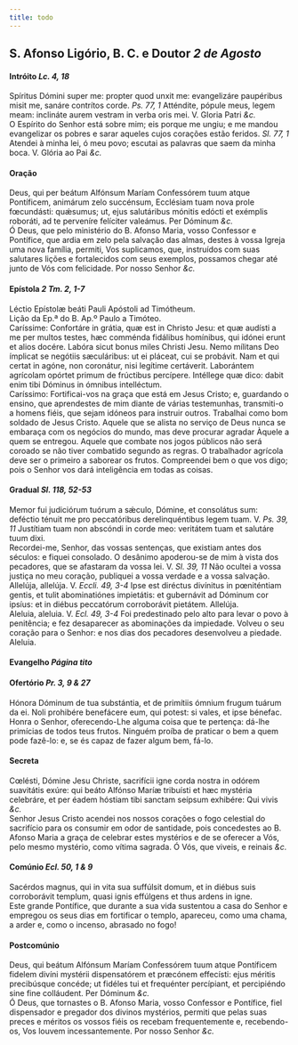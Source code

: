 ```yaml
---
title: todo
---
```

<h2 class="text-center">S. Afonso Ligório, B. C. e Doutor <em>2 de Agosto</em></h2>

<h4 class="text-center">Intróito <em>Lc. 4, 18</em></h4>
<div class="container-fluid">
<div class="row">
<div class="dropcap text-justify">
Spíritus Dómini super me: propter quod unxit me: evangelizáre paupéribus misit me, sanáre contrítos corde. <em>Ps. 77, 1</em> Atténdite, pópule meus, legem meam: inclináte aurem vestram in verba oris mei.
V. Gloria Patri <em>&c.</em>
</div>
<div class="dropcap text-justify">
O Espírito do Senhor está sobre mim; eis porque me ungiu; e me mandou evangelizar os pobres e sarar aqueles cujos corações estão feridos. <em>Sl. 77, 1</em> Atendei à minha lei, ó meu povo; escutai as palavras que saem da minha boca.
V. Glória ao Pai <em>&c.</em>
</div>
</div>
</div>

<h4 class="text-center">Oração</h4>
<div class="container-fluid">
<div class="row">
<div class="dropcap text-justify">
Deus, qui per beátum Alfónsum Maríam Confessórem tuum atque Pontíficem, animárum zelo succénsum, Ecclésiam tuam nova prole fœcundásti: quǽsumus; ut, ejus salutáribus mónitis edócti et exémplis roboráti, ad te perveníre felíciter valeámus. Per Dóminum <em>&c.</em>
</div>
<div class="dropcap text-justify">
Ó Deus, que pelo ministério do B. Afonso Maria, vosso Confessor e Pontífice, que ardia em zelo pela salvação das almas, destes à vossa Igreja uma nova família, permiti, Vos suplicamos, que, instruídos com suas salutares lições e fortalecidos com seus exemplos, possamos chegar até junto de Vós com felicidade. Por nosso Senhor <em>&c.</em>
</div>
</div>
</div>

<h4 class="text-center">Epístola <em>2 Tm. 2, 1-7</em></h4>
<div class="container-fluid">
<div class="row">
<div class="text-justify">
Léctio Epístolæ beáti Pauli Apóstoli ad Timótheum.
</div>
<div class="text-justify">
Lição da Ep.ª do B. Ap.º Paulo a Timóteo.
</div>
<div class="dropcap text-justify">
Caríssime: Confortáre in grátia, quæ est in Christo Jesu: et quæ audísti a me per multos testes, hæc comménda fidálibus homínibus, qui idónei erunt et alios docére. Labóra sicut bonus miles Christi Jesu. Nemo mílitans Deo ímplicat se negótiis sæculáribus: ut ei pláceat, cui se probávit. Nam et qui certat in agóne, non coronátur, nisi legítime certáverit. Laborántem agrícolam opórtet primum de frúctibus percípere. Intéllege quæ dico: dabit enim tibi Dóminus in ómnibus intelléctum.
</div>
<div class="dropcap text-justify">
Caríssimo: Fortificai-vos na graça que está em Jesus Cristo; e, guardando o ensino, que aprendestes de mim diante de várias testemunhas, transmiti-o a homens fiéis, que sejam idóneos para instruir outros. Trabalhai como bom soldado de Jesus Cristo. Aquele que se alista no serviço de Deus nunca se embaraça com os negócios do mundo, mas deve procurar agradar Àquele a quem se entregou. Aquele que combate nos jogos públicos não será coroado se não tiver combatido segundo as regras. O trabalhador agrícola deve ser o primeiro a saborear os frutos. Compreendei bem o que vos digo; pois o Senhor vos dará inteligência em todas as coisas.
</div>
</div>
</div>

<h4 class="text-center">Gradual <em>Sl. 118, 52-53</em></h4>
<div class="container-fluid">
<div class="row">
<div class="dropcap text-justify">
Memor fui judiciórum tuórum a sǽculo, Dómine, et consolátus sum: deféctio ténuit me pro peccatóribus derelinquéntibus legem tuam. V. <em>Ps. 39, 11</em> Justítiam tuam non abscóndi in corde meo: veritátem tuam et salutáre tuum dixi.
</div>
<div class="dropcap text-justify">
Recordei-me, Senhor, das vossas sentenças, que existiam antes dos séculos: e fiquei consolado. O desânimo apoderou-se de mim à vista dos pecadores, que se afastaram da vossa lei. V. <em>Sl. 39, 11</em> Não ocultei a vossa justiça no meu coração, publiquei a vossa verdade e a vossa salvação.
</div>
<div class="text-justify">
Allelúja, allelúja. V. <em>Eccli. 49, 3-4</em> Ipse est diréctus divínitus in pœniténtiam gentis, et tulit abominatiónes impietátis: et gubernávit ad Dóminum cor ipsíus: et in diébus peccatórum corroborávit pietátem. Allelúja.
</div>
<div class="text-justify">
Aleluia, aleluia. V. <em>Ecl. 49, 3-4</em> Foi predestinado pelo alto para levar o povo à penitência; e fez desaparecer as abominações da impiedade. Volveu o seu coração para o Senhor: e nos dias dos pecadores desenvolveu a piedade. Aleluia.
</div>
</div>
</div>

<h4 class="text-center">Evangelho <em>Página tito</em></h4>

<h4 class="text-center">Ofertório <em>Pr. 3, 9 & 27</em></h4>
<div class="container-fluid">
<div class="row">
<div class="dropcap text-justify">
Hónora Dóminum de tua substántia, et de primítiis ómnium frugum tuárum da ei. Noli prohibére benefácere eum, qui potest: si vales, et ipse bénefac.
</div>
<div class="dropcap text-justify">
Honra o Senhor, oferecendo-Lhe alguma coisa que te pertença: dá-lhe primícias de todos teus frutos. Ninguém proíba de praticar o bem a quem pode fazê-lo: e, se és capaz de fazer algum bem, fá-lo.
</div>
</div>
</div>

<h4 class="text-center">Secreta</h4>
<div class="container-fluid">
<div class="row">
<div class="dropcap text-justify">
Cœlésti, Dómine Jesu Christe, sacrifícii igne corda nostra in odórem suavitátis exúre: qui beáto Alfónso Maríæ tribuísti et hæc mystéria celebráre, et per éadem hóstiam tibi sanctam seípsum exhibére: Qui vivis <em>&c.</em>
</div>
<div class="dropcap text-justify">
Senhor Jesus Cristo acendei nos nossos corações o fogo celestial do sacrifício para os consumir em odor de santidade, pois concedestes ao B. Afonso Maria a graça de celebrar estes mystérios e de se oferecer a Vós, pelo mesmo mystério, como vítima sagrada. Ó Vós, que viveis, e reinais <em>&c.</em>
</div>
</div>
</div>

<h4 class="text-center">Comúnio <em>Ecl. 50, 1 & 9</em></h4>
<div class="container-fluid">
<div class="row">
<div class="dropcap text-justify">
Sacérdos magnus, qui in vita sua suffúlsit domum, et in diébus suis corroborávit templum, quasi ignis effúlgens et thus ardens in igne.
</div>
<div class="dropcap text-justify">
Este grande Pontífice, que durante a sua vida sustentou a casa do Senhor e empregou os seus dias em fortificar o templo, apareceu, como uma chama, a arder e, como o incenso, abrasado no fogo!
</div>
</div>
</div>

<h4 class="text-center">Postcomúnio</h4>
<div class="container-fluid">
<div class="row">
<div class="dropcap text-justify">
Deus, qui beátum Alfónsum Maríam Confessórem tuum atque Pontíficem fidelem divíni mystérii dispensatórem et præcónem effecísti: ejus méritis precibúsque concéde; ut fidéles tui et frequénter percípiant, et percipiéndo sine fine colláudent. Per Dóminum <em>&c.</em>
</div>
<div class="dropcap text-justify">
Ó Deus, que tornastes o B. Afonso Maria, vosso Confessor e Pontífice, fiel dispensador e pregador dos divinos mystérios, permiti que pelas suas preces e méritos os vossos fiéis os recebam frequentemente e, recebendo-os, Vos louvem incessantemente. Por nosso Senhor <em>&c.</em>
</div>
</div>
</div>
